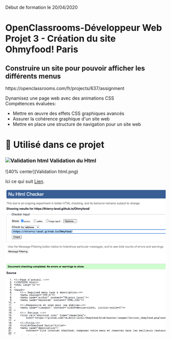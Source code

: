 Début de formation le 20/04/2020

<H1>OpenClassrooms-Développeur Web
<br>Projet 3 - Création du site Ohmyfood! Paris</H1>

<h2>Construire un site pour pouvoir afficher les différents menus</h2>
https://openclassrooms.com/fr/projects/637/assignment

Dynamisez une page web avec des animations CSS<br>
Compétences évaluées:
- Mettre en œuvre des effets CSS graphiques avancés
- Assurer la cohérence graphique d'un site web
- Mettre en place une structure de navigation pour un site web

# 🔨 Utilisé dans ce projet



<p>
<h3><img src="Ohmyfood/Validation html.png" alt="Validation html"> Validation du Html</h3>
</p>

![40% center](Validation html.png)

Ici ce qui suit [Lien](https://github.com/thierry-laval/Ohmyfood/blob/master/Validation%20html.png "titre de lien optionnel").

![Ceci est un exemple d’image](https://github.com/thierry-laval/Ohmyfood/blob/master/Validation%20html.png)